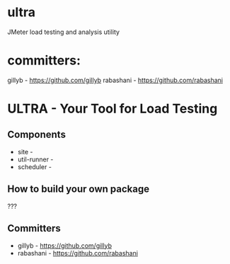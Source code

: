 ultra
=====
JMeter load testing and analysis utility

committers:
============
gillyb - https://github.com/gillyb
rabashani - https://github.com/rabashani



ULTRA - Your Tool for Load Testing
================================

Components
---------------------------------------
* site - 
* util-runner - 
* scheduler -

How to build your own package
-----------------------------

???

Committers
----------
* gillyb - https://github.com/gillyb
* rabashani - https://github.com/rabashani
